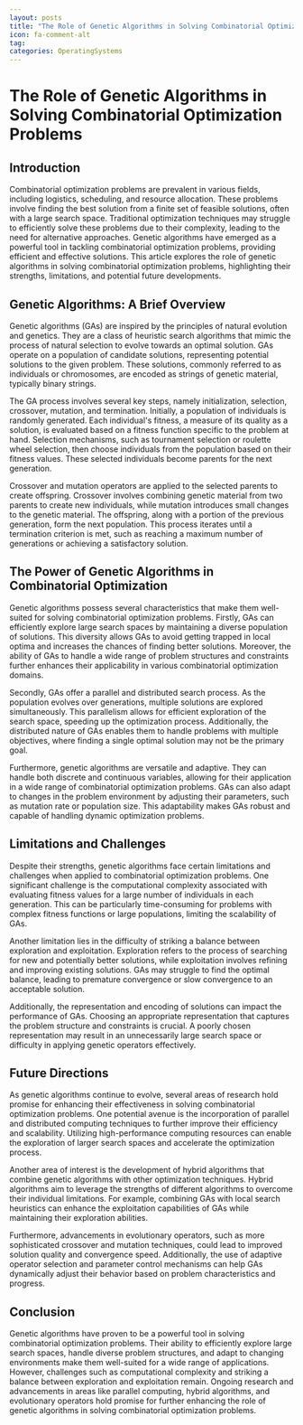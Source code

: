 ```yaml
---
layout: posts
title: "The Role of Genetic Algorithms in Solving Combinatorial Optimization Problems"
icon: fa-comment-alt
tag:      
categories: OperatingSystems
---
```



# The Role of Genetic Algorithms in Solving Combinatorial Optimization Problems

## Introduction

Combinatorial optimization problems are prevalent in various fields, including logistics, scheduling, and resource allocation. These problems involve finding the best solution from a finite set of feasible solutions, often with a large search space. Traditional optimization techniques may struggle to efficiently solve these problems due to their complexity, leading to the need for alternative approaches. Genetic algorithms have emerged as a powerful tool in tackling combinatorial optimization problems, providing efficient and effective solutions. This article explores the role of genetic algorithms in solving combinatorial optimization problems, highlighting their strengths, limitations, and potential future developments.

## Genetic Algorithms: A Brief Overview

Genetic algorithms (GAs) are inspired by the principles of natural evolution and genetics. They are a class of heuristic search algorithms that mimic the process of natural selection to evolve towards an optimal solution. GAs operate on a population of candidate solutions, representing potential solutions to the given problem. These solutions, commonly referred to as individuals or chromosomes, are encoded as strings of genetic material, typically binary strings.

The GA process involves several key steps, namely initialization, selection, crossover, mutation, and termination. Initially, a population of individuals is randomly generated. Each individual's fitness, a measure of its quality as a solution, is evaluated based on a fitness function specific to the problem at hand. Selection mechanisms, such as tournament selection or roulette wheel selection, then choose individuals from the population based on their fitness values. These selected individuals become parents for the next generation.

Crossover and mutation operators are applied to the selected parents to create offspring. Crossover involves combining genetic material from two parents to create new individuals, while mutation introduces small changes to the genetic material. The offspring, along with a portion of the previous generation, form the next population. This process iterates until a termination criterion is met, such as reaching a maximum number of generations or achieving a satisfactory solution.

## The Power of Genetic Algorithms in Combinatorial Optimization

Genetic algorithms possess several characteristics that make them well-suited for solving combinatorial optimization problems. Firstly, GAs can efficiently explore large search spaces by maintaining a diverse population of solutions. This diversity allows GAs to avoid getting trapped in local optima and increases the chances of finding better solutions. Moreover, the ability of GAs to handle a wide range of problem structures and constraints further enhances their applicability in various combinatorial optimization domains.

Secondly, GAs offer a parallel and distributed search process. As the population evolves over generations, multiple solutions are explored simultaneously. This parallelism allows for efficient exploration of the search space, speeding up the optimization process. Additionally, the distributed nature of GAs enables them to handle problems with multiple objectives, where finding a single optimal solution may not be the primary goal.

Furthermore, genetic algorithms are versatile and adaptive. They can handle both discrete and continuous variables, allowing for their application in a wide range of combinatorial optimization problems. GAs can also adapt to changes in the problem environment by adjusting their parameters, such as mutation rate or population size. This adaptability makes GAs robust and capable of handling dynamic optimization problems.

## Limitations and Challenges

Despite their strengths, genetic algorithms face certain limitations and challenges when applied to combinatorial optimization problems. One significant challenge is the computational complexity associated with evaluating fitness values for a large number of individuals in each generation. This can be particularly time-consuming for problems with complex fitness functions or large populations, limiting the scalability of GAs.

Another limitation lies in the difficulty of striking a balance between exploration and exploitation. Exploration refers to the process of searching for new and potentially better solutions, while exploitation involves refining and improving existing solutions. GAs may struggle to find the optimal balance, leading to premature convergence or slow convergence to an acceptable solution.

Additionally, the representation and encoding of solutions can impact the performance of GAs. Choosing an appropriate representation that captures the problem structure and constraints is crucial. A poorly chosen representation may result in an unnecessarily large search space or difficulty in applying genetic operators effectively.

## Future Directions

As genetic algorithms continue to evolve, several areas of research hold promise for enhancing their effectiveness in solving combinatorial optimization problems. One potential avenue is the incorporation of parallel and distributed computing techniques to further improve their efficiency and scalability. Utilizing high-performance computing resources can enable the exploration of larger search spaces and accelerate the optimization process.

Another area of interest is the development of hybrid algorithms that combine genetic algorithms with other optimization techniques. Hybrid algorithms aim to leverage the strengths of different algorithms to overcome their individual limitations. For example, combining GAs with local search heuristics can enhance the exploitation capabilities of GAs while maintaining their exploration abilities.

Furthermore, advancements in evolutionary operators, such as more sophisticated crossover and mutation techniques, could lead to improved solution quality and convergence speed. Additionally, the use of adaptive operator selection and parameter control mechanisms can help GAs dynamically adjust their behavior based on problem characteristics and progress.

## Conclusion

Genetic algorithms have proven to be a powerful tool in solving combinatorial optimization problems. Their ability to efficiently explore large search spaces, handle diverse problem structures, and adapt to changing environments make them well-suited for a wide range of applications. However, challenges such as computational complexity and striking a balance between exploration and exploitation remain. Ongoing research and advancements in areas like parallel computing, hybrid algorithms, and evolutionary operators hold promise for further enhancing the role of genetic algorithms in solving combinatorial optimization problems.